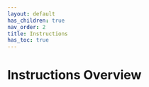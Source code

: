 ```yaml
---
layout: default
has_children: true
nav_order: 2
title: Instructions
has_toc: true
---
```


# Instructions Overview